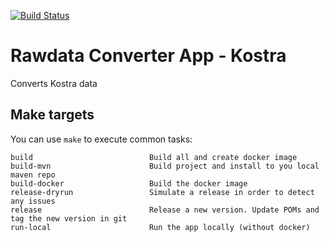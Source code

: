[![Build Status](https://dev.azure.com/statisticsnorway/Dapla/_apis/build/status/statisticsnorway.rawdata-converter-app-kostra?branchName=master)](https://dev.azure.com/statisticsnorway/Dapla/_build/latest?definitionId=xxx&branchName=master)

# Rawdata Converter App - Kostra

Converts Kostra data

## Make targets

You can use `make` to execute common tasks:

```
build                          Build all and create docker image
build-mvn                      Build project and install to you local maven repo
build-docker                   Build the docker image
release-dryrun                 Simulate a release in order to detect any issues
release                        Release a new version. Update POMs and tag the new version in git
run-local                      Run the app locally (without docker)
```
